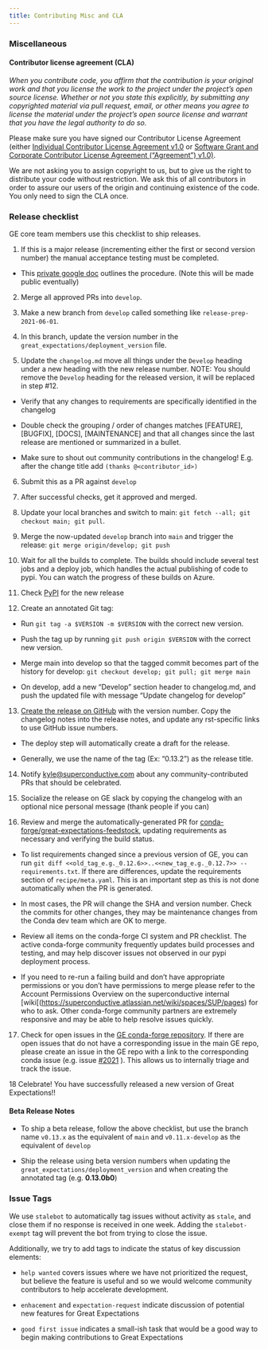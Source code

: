 ```yaml
---
title: Contributing Misc and CLA
---
```


### Miscellaneous

#### Contributor license agreement (CLA)


*When you contribute code, you affirm that the contribution is your original work and that you license the work to the project under the project’s open source license. Whether or not you state this explicitly, by submitting any copyrighted material via pull request, email, or other means you agree to license the material under the project’s open source license and warrant that you have the legal authority to do so.*

Please make sure you have signed our Contributor License Agreement (either [Individual Contributor License Agreement v1.0](https://docs.google.com/forms/d/e/1FAIpQLSdA-aWKQ15yBzp8wKcFPpuxIyGwohGU1Hx-6Pa4hfaEbbb3fg/viewform?usp=sf_link) or [Software Grant and Corporate Contributor License Agreement (“Agreement”) v1.0)](https://docs.google.com/forms/d/e/1FAIpQLSf3RZ_ZRWOdymT8OnTxRh5FeIadfANLWUrhaSHadg_E20zBAQ/viewform?usp=sf_link).

We are not asking you to assign copyright to us, but to give us the right to distribute your code without restriction. We ask this of all contributors in order to assure our users of the origin and continuing existence of the code. You only need to sign the CLA once.

### Release checklist

GE core team members use this checklist to ship releases.

1. If this is a major release (incrementing either the first or second version number) the manual acceptance testing must be completed.

* This [private google doc](https://docs.google.com/document/d/16QJPSCawEkwuEjShZeHa01TlQm9nbUwS6GwmFewJ3EY) outlines the procedure. (Note this will be made public eventually)

2. Merge all approved PRs into `develop`.

3. Make a new branch from `develop` called something like `release-prep-2021-06-01`.

4. In this branch, update the version number in the `great_expectations/deployment_version` file.

5. Update the `changelog.md` move all things under the `Develop` heading under a new heading with the new release number. NOTE: You should remove the `Develop` heading for the released version, it will be replaced in step #12.

* Verify that any changes to requirements are specifically identified in the changelog

* Double check the grouping / order of changes matches [FEATURE], [BUGFIX], [DOCS], [MAINTENANCE] and that all changes since the last release are mentioned or summarized in a bullet.

* Make sure to shout out community contributions in the changelog! E.g. after the change title add `(thanks @<contributor_id>)`

6. Submit this as a PR against `develop`

7. After successful checks, get it approved and merged.

8. Update your local branches and switch to main: `git fetch --all; git checkout main; git pull`.

9. Merge the now-updated `develop` branch into `main` and trigger the release: `git merge origin/develop; git push`

10. Wait for all the builds to complete. The builds should include several test jobs and a deploy job, which handles the actual publishing of code to pypi. You can watch the progress of these builds on Azure.

11. Check [PyPI](https://pypi.org/project/great-expectations/#history) for the new release


12. Create an annotated Git tag:

* Run `git tag -a $VERSION -m $VERSION` with the correct new version.

* Push the tag up by running `git push origin $VERSION` with the correct new version.

* Merge main into develop so that the tagged commit becomes part of the history for develop: `git checkout develop; git pull; git merge main`

* On develop, add a new “Develop” section header to changelog.md, and push the updated file with message “Update changelog for develop”

13. [Create the release on GitHub](https://github.com/great-expectations/great_expectations/releases) with the version number. Copy the changelog notes into the release notes, and update any rst-specific links to use GitHub issue numbers.

* The deploy step will automatically create a draft for the release.

* Generally, we use the name of the tag (Ex: “0.13.2”) as the release title.

14. Notify kyle@superconductive.com about any community-contributed PRs that should be celebrated.

15. Socialize the release on GE slack by copying the changelog with an optional nice personal message (thank people if you can)

16. Review and merge the automatically-generated PR for [conda-forge/great-expectations-feedstock](https://github.com/conda-forge/great-expectations-feedstock/pulls), updating requirements as necessary and verifying the build status.

* To list requirements changed since a previous version of GE, you can run `git diff <<old_tag_e.g._0.12.6>>..<<new_tag_e.g._0.12.7>> -- requirements.txt`. If there are differences, update the requirements section of `recipe/meta.yaml`. This is an important step as this is not done automatically when the PR is generated.

* In most cases, the PR will change the SHA and version number. Check the commits for other changes, they may be maintenance changes from the Conda dev team which are OK to merge.

* Review all items on the conda-forge CI system and PR checklist. The active conda-forge community frequently updates build processes and testing, and may help discover issues not observed in our pypi deployment process.

* If you need to re-run a failing build and don’t have appropriate permissions or you don’t have permissions to merge please refer to the Account Permissions Overview on the superconductive internal [wiki[(https://superconductive.atlassian.net/wiki/spaces/SUP/pages) for who to ask. Other conda-forge community partners are extremely responsive and may be able to help resolve issues quickly.

17. Check for open issues in the [GE conda-forge repository](https://github.com/conda-forge/great-expectations-feedstock/issues). If there are open issues that do not have a corresponding issue in the main GE repo, please create an issue in the GE repo with a link to the corresponding conda issue (e.g. issue [#2021](https://github.com/great-expectations/great_expectations/issues/2021) ). This allows us to internally triage and track the issue.

18 Celebrate! You have successfully released a new version of Great Expectations!!

#### Beta Release Notes

* To ship a beta release, follow the above checklist, but use the branch name `v0.13.x` as the equivalent of `main` and `v0.11.x-develop` as the equivalent of `develop`

* Ship the release using beta version numbers when updating the `great_expectations/deployment_version` and when creating the annotated tag (e.g. **0.13.0b0**)

### Issue Tags

We use `stalebot` to automatically tag issues without activity as `stale`, and close them if no response is received in one week. Adding the `stalebot-exempt` tag will prevent the bot from trying to close the issue.

Additionally, we try to add tags to indicate the status of key discussion elements:

* `help wanted` covers issues where we have not prioritized the request, but believe the feature is useful and so we would welcome community contributors to help accelerate development.

* `enhacement` and `expectation-request` indicate discussion of potential new features for Great Expectations

* `good first issue` indicates a small-ish task that would be a good way to begin making contributions to Great Expectations


